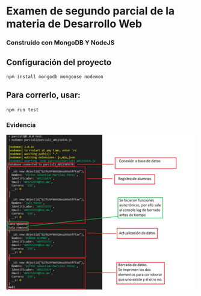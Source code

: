 # Examen de segundo parcial de la materia de Desarrollo Web

### Construído con MongoDB Y NodeJS

## Configuración del proyecto
```
npm install mongodb mongoose nodemon
```
## Para correrlo, usar:
```
npm run test
```
### Evidencia
![Alt text](/docs/evidencia.png?raw=true)